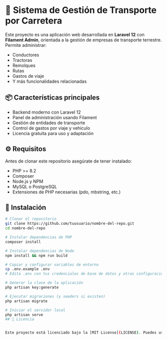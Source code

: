 ﻿# 🚛 Sistema de Gestión de Transporte por Carretera

Este proyecto es una aplicación web desarrollada en **Laravel 12** con **Filament Admin**, orientada a la gestión de empresas de transporte terrestre. Permite administrar:

- Conductores
- Tractoras
- Remolques
- Rutas
- Gastos de viaje
- Y más funcionalidades relacionadas

## 📦 Características principales

- Backend moderno con Laravel 12
- Panel de administración usando Filament
- Gestión de entidades de transporte
- Control de gastos por viaje y vehículo
- Licencia gratuita para uso y adaptación

## ⚙️ Requisitos

Antes de clonar este repositorio asegúrate de tener instalado:

- PHP >= 8.2
- Composer
- Node.js y NPM
- MySQL o PostgreSQL
- Extensiones de PHP necesarias (pdo, mbstring, etc.)

## 🚀 Instalación

```bash
# Clonar el repositorio
git clone https://github.com/tuusuario/nombre-del-repo.git
cd nombre-del-repo

# Instalar dependencias de PHP
composer install

# Instalar dependencias de Node
npm install && npm run build

# Copiar y configurar variables de entorno
cp .env.example .env
# Edita .env con tus credenciales de base de datos y otras configuraciones necesarias

# Generar la clave de la aplicación
php artisan key:generate

# Ejecutar migraciones (y seeders si existen)
php artisan migrate

# Iniciar el servidor local
php artisan serve
## 📄 Licencia


Este proyecto está licenciado bajo la [MIT License](LICENSE). Puedes usarlo, modificarlo y distribuirlo libremente.

